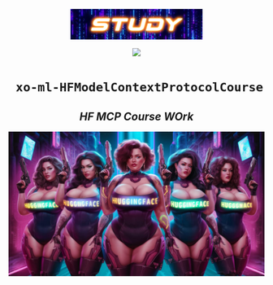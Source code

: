 <p align="center"><a href="https://x.com/xyizko" target="_blank" rel="noopener noreferrer"><img src="https://raw.githubusercontent.com/xyizko/xo-tagz/refs/heads/main/gfx/s.png"></a></p>

<p align="center">
<a href="https://twitter.com/xyizko" target="_blank">
<img src="https://hits.seeyoufarm.com/api/count/incr/badge.svg?url=https%3A%2F%2Fgithub.com%2Fxyizko%2Fxo-ml-HFAC&count_bg=%23B240EB&title_bg=%231A1818&icon=ulule.svg&icon_color=%23EC72C3&title=Mlz&edge_flat=false"/></a></p>

<h1 align="center"><code> xo-ml-HFModelContextProtocolCourse </code></h1>
<h2 align="center"><i>HF MCP Course WOrk</i></h2>

![](https://raw.githubusercontent.com/xyizko/xo-ml-HFAC/refs/heads/main/gfx/hfc.jpg)